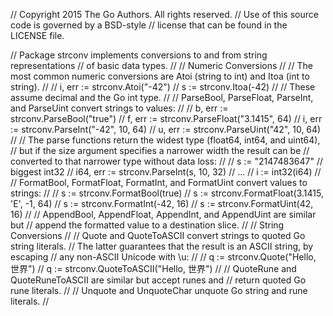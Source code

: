 // Copyright 2015 The Go Authors. All rights reserved.
// Use of this source code is governed by a BSD-style
// license that can be found in the LICENSE file.

// Package strconv implements conversions to and from string representations
// of basic data types.
//
// Numeric Conversions
//
// The most common numeric conversions are Atoi (string to int) and Itoa (int to string).
//
//	i, err := strconv.Atoi("-42")
//	s := strconv.Itoa(-42)
//
// These assume decimal and the Go int type.
//
// ParseBool, ParseFloat, ParseInt, and ParseUint convert strings to values:
//
//	b, err := strconv.ParseBool("true")
//	f, err := strconv.ParseFloat("3.1415", 64)
//	i, err := strconv.ParseInt("-42", 10, 64)
//	u, err := strconv.ParseUint("42", 10, 64)
//
// The parse functions return the widest type (float64, int64, and uint64),
// but if the size argument specifies a narrower width the result can be
// converted to that narrower type without data loss:
//
//	s := "2147483647" // biggest int32
//	i64, err := strconv.ParseInt(s, 10, 32)
//	...
//	i := int32(i64)
//
// FormatBool, FormatFloat, FormatInt, and FormatUint convert values to strings:
//
//	s := strconv.FormatBool(true)
//	s := strconv.FormatFloat(3.1415, 'E', -1, 64)
//	s := strconv.FormatInt(-42, 16)
//	s := strconv.FormatUint(42, 16)
//
// AppendBool, AppendFloat, AppendInt, and AppendUint are similar but
// append the formatted value to a destination slice.
//
// String Conversions
//
// Quote and QuoteToASCII convert strings to quoted Go string literals.
// The latter guarantees that the result is an ASCII string, by escaping
// any non-ASCII Unicode with \u:
//
//	q := strconv.Quote("Hello, 世界")
//	q := strconv.QuoteToASCII("Hello, 世界")
//
// QuoteRune and QuoteRuneToASCII are similar but accept runes and
// return quoted Go rune literals.
//
// Unquote and UnquoteChar unquote Go string and rune literals.
//